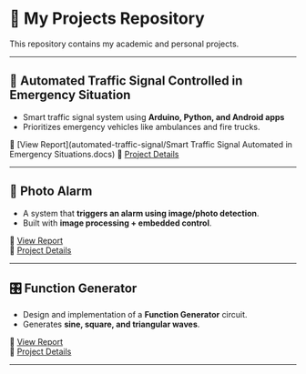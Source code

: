 # 📂 My Projects Repository

This repository contains my academic and personal projects.  

---

## 🚦 Automated Traffic Signal Controlled in Emergency Situation
- Smart traffic signal system using **Arduino, Python, and Android apps**  
- Prioritizes emergency vehicles like ambulances and fire trucks.  

📄 [View Report](automated-traffic-signal/Smart Traffic Signal Automated in Emergency Situations.docs)
🔗 [Project Details](automated-traffic-signal/README.md)

---

## 📸 Photo Alarm
- A system that **triggers an alarm using image/photo detection**.  
- Built with **image processing + embedded control**.  

📄 [View Report](photo-alarm/PhotoAlarm_Report.pdf)  
🔗 [Project Details](photo-alarm/README.md)

---

## 🎛️ Function Generator
- Design and implementation of a **Function Generator** circuit.  
- Generates **sine, square, and triangular waves**.  

📄 [View Report](function-generator/FunctionGenerator_Report.pdf)  
🔗 [Project Details](function-generator/README.md)

---


